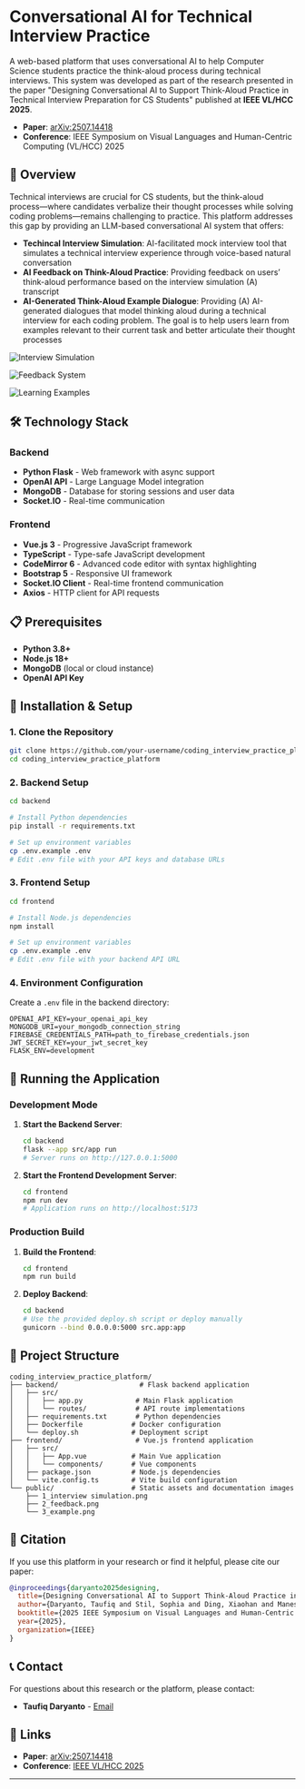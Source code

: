 # Conversational AI for Technical Interview Practice

A web-based platform that uses conversational AI to help Computer Science students practice the think-aloud process during technical interviews. This system was developed as part of the research presented in the paper "Designing Conversational AI to Support Think-Aloud Practice in Technical Interview Preparation for CS Students" published at **IEEE VL/HCC 2025**.
- **Paper**: [arXiv:2507.14418](https://arxiv.org/abs/2507.14418)
- **Conference**: IEEE Symposium on Visual Languages and Human-Centric Computing (VL/HCC) 2025

## 🎯 Overview

Technical interviews are crucial for CS students, but the think-aloud process—where candidates verbalize their thought processes while solving coding problems—remains challenging to practice. This platform addresses this gap by providing an LLM-based conversational AI system that offers:

- **Techincal Interview Simulation**: AI-facilitated mock interview tool that simulates a technical interview experience through  voice-based natural conversation
- **AI Feedback on Think-Aloud Practice**: Providing feedback on users’ think-aloud performance based on the interview simulation (A) transcript
- **AI-Generated Think-Aloud Example Dialogue**: Providing (A) AI-generated dialogues that model thinking aloud during a technical interview for each coding problem. The goal is to help users learn from examples relevant to their current task and better articulate their thought processes

![Interview Simulation](public/1_interview%20simulation.png)


![Feedback System](public/2_feedback.png)


![Learning Examples](public/3_example.png)




## 🛠️ Technology Stack

### Backend
- **Python Flask** - Web framework with async support
- **OpenAI API** - Large Language Model integration
- **MongoDB** - Database for storing sessions and user data
- **Socket.IO** - Real-time communication


### Frontend
- **Vue.js 3** - Progressive JavaScript framework
- **TypeScript** - Type-safe JavaScript development
- **CodeMirror 6** - Advanced code editor with syntax highlighting
- **Bootstrap 5** - Responsive UI framework
- **Socket.IO Client** - Real-time frontend communication
- **Axios** - HTTP client for API requests

## 📋 Prerequisites

- **Python 3.8+**
- **Node.js 18+**
- **MongoDB** (local or cloud instance)
- **OpenAI API Key**


## 🔧 Installation & Setup

### 1. Clone the Repository
```bash
git clone https://github.com/your-username/coding_interview_practice_platform.git
cd coding_interview_practice_platform
```

### 2. Backend Setup
```bash
cd backend

# Install Python dependencies
pip install -r requirements.txt

# Set up environment variables
cp .env.example .env
# Edit .env file with your API keys and database URLs
```

### 3. Frontend Setup
```bash
cd frontend

# Install Node.js dependencies
npm install

# Set up environment variables
cp .env.example .env
# Edit .env file with your backend API URL
```

### 4. Environment Configuration

Create a `.env` file in the backend directory:
```env
OPENAI_API_KEY=your_openai_api_key
MONGODB_URI=your_mongodb_connection_string
FIREBASE_CREDENTIALS_PATH=path_to_firebase_credentials.json
JWT_SECRET_KEY=your_jwt_secret_key
FLASK_ENV=development
```

## 🚀 Running the Application

### Development Mode

1. **Start the Backend Server**:
   ```bash
   cd backend
   flask --app src/app run
   # Server runs on http://127.0.0.1:5000
   ```

2. **Start the Frontend Development Server**:
   ```bash
   cd frontend
   npm run dev
   # Application runs on http://localhost:5173
   ```

### Production Build

1. **Build the Frontend**:
   ```bash
   cd frontend
   npm run build
   ```

2. **Deploy Backend**:
   ```bash
   cd backend
   # Use the provided deploy.sh script or deploy manually
   gunicorn --bind 0.0.0.0:5000 src.app:app
   ```

## 📁 Project Structure

```
coding_interview_practice_platform/
├── backend/                    # Flask backend application
│   ├── src/
│   │   ├── app.py             # Main Flask application
│   │   └── routes/            # API route implementations
│   ├── requirements.txt       # Python dependencies
│   ├── Dockerfile            # Docker configuration
│   └── deploy.sh             # Deployment script
├── frontend/                  # Vue.js frontend application
│   ├── src/
│   │   ├── App.vue           # Main Vue application
│   │   └── components/       # Vue components
│   ├── package.json          # Node.js dependencies
│   └── vite.config.ts        # Vite build configuration
└── public/                   # Static assets and documentation images
    ├── 1_interview simulation.png
    ├── 2_feedback.png
    └── 3_example.png
```


## 📝 Citation

If you use this platform in your research or find it helpful, please cite our paper:

```bibtex
@inproceedings{daryanto2025designing,
  title={Designing Conversational AI to Support Think-Aloud Practice in Technical Interview Preparation for CS Students},
  author={Daryanto, Taufiq and Stil, Sophia and Ding, Xiaohan and Manesh, Daniel and Lee, Sang Won and Lee, Tim and Lunn, Stephanie and Rodriguez, Sarah and Brown, Chris and Rho, Eugenia},
  booktitle={2025 IEEE Symposium on Visual Languages and Human-Centric Computing (VL/HCC)},
  year={2025},
  organization={IEEE}
}
```


## 📞 Contact

For questions about this research or the platform, please contact:

- **Taufiq Daryanto** - [Email](mailto:taufiqhd@vt.edu)

## 🔗 Links

- **Paper**: [arXiv:2507.14418](https://arxiv.org/abs/2507.14418)
- **Conference**: [IEEE VL/HCC 2025](https://vlhcc2025.github.io/)

---

